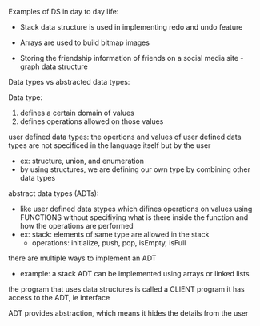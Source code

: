 Examples of DS in day to day life:

- Stack data structure is used in implementing redo and undo feature

- Arrays are used to build bitmap images

- Storing the friendship information of friends on a social media site - graph data structure

Data types vs abstracted data types:

Data type:
1. defines a certain domain of values
2. defines operations allowed on those values

user defined data types: the opertions and values of user defined data types are not specificed in the language itself but by the user
- ex: structure, union, and enumeration 
- by using structures, we are defining our own type by combining other data types

abstract data types (ADTs):
- like user defined data stypes which difines operations on values using FUNCTIONS without specifiying what is there inside the function and how the operations are performed
- ex: stack: elements of same type are allowed in the stack
    - operations: initialize, push, pop, isEmpty, isFull

there are multiple ways to implement an ADT
- example: a stack ADT can be implemented using arrays or linked lists

the program that uses data structures is called a CLIENT program 
it has access to the ADT, ie interface

ADT provides abstraction, which means it hides the details from the user